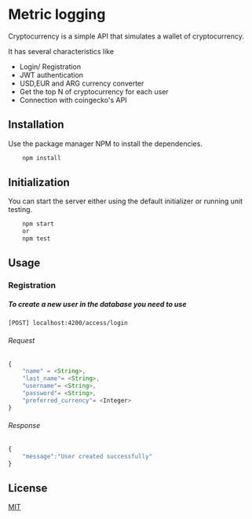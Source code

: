 # Metric logging

Cryptocurrency is a simple API that simulates a wallet of cryptocurrency.

It has several characteristics like 

* Login/ Registration
* JWT authentication
* USD,EUR and ARG currency converter
* Get the top N of cryptocurrency for each user
* Connection with coingecko's API

## Installation

Use the package manager NPM to install the dependencies.

```bash
    npm install
```

## Initialization

You can start the server either using the default initializer or running unit testing.

```bash
    npm start 
    or
    npm test
```

## Usage
### Registration
##### To create a new user in the database you need to use
```curl
[POST] localhost:4200/access/login
```
###### Request
```javascript
{
    "name" = <String>,
    "last_name"= <String>,
    "username"= <String>,
    "password"= <String>,
    "preferred_currency"= <Integer>
}
```
###### Response

```javascript
{
    "message":"User created successfully"    
}
```


## License
[MIT](https://choosealicense.com/licenses/mit/)